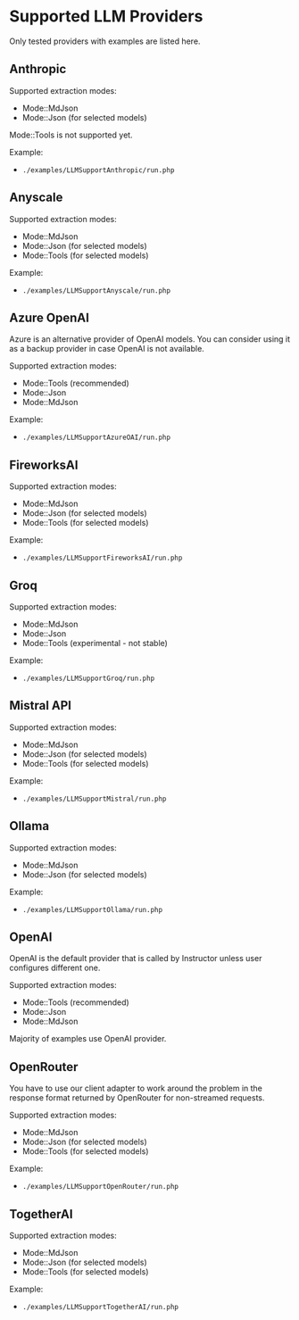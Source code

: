 # Supported LLM Providers

Only tested providers with examples are listed here.



## Anthropic

Supported extraction modes:

- Mode::MdJson
- Mode::Json (for selected models)

Mode::Tools is not supported yet.

Example:
- `./examples/LLMSupportAnthropic/run.php`



## Anyscale

Supported extraction modes:

- Mode::MdJson
- Mode::Json (for selected models)
- Mode::Tools (for selected models)

Example:
- `./examples/LLMSupportAnyscale/run.php`




## Azure OpenAI

Azure is an alternative provider of OpenAI models. You can consider using it as
a backup provider in case OpenAI is not available.

Supported extraction modes:
- Mode::Tools (recommended)
- Mode::Json
- Mode::MdJson

Example:
- `./examples/LLMSupportAzureOAI/run.php`



## FireworksAI

Supported extraction modes:

- Mode::MdJson
- Mode::Json (for selected models)
- Mode::Tools (for selected models)

Example:
- `./examples/LLMSupportFireworksAI/run.php`




## Groq

Supported extraction modes:

- Mode::MdJson
- Mode::Json
- Mode::Tools (experimental - not stable)

Example:
- `./examples/LLMSupportGroq/run.php`




## Mistral API

Supported extraction modes:

- Mode::MdJson
- Mode::Json (for selected models)
- Mode::Tools (for selected models)

Example:
- `./examples/LLMSupportMistral/run.php`



## Ollama

Supported extraction modes:

- Mode::MdJson
- Mode::Json (for selected models)

Example:
- `./examples/LLMSupportOllama/run.php`



## OpenAI

OpenAI is the default provider that is called by Instructor unless user
configures different one.

Supported extraction modes:
 - Mode::Tools (recommended)
 - Mode::Json
 - Mode::MdJson

Majority of examples use OpenAI provider.



## OpenRouter

You have to use our client adapter to work around the problem in the response format
returned by OpenRouter for non-streamed requests.

Supported extraction modes:

 - Mode::MdJson
 - Mode::Json (for selected models)
 - Mode::Tools (for selected models)

Example:
 - `./examples/LLMSupportOpenRouter/run.php`



## TogetherAI

Supported extraction modes:

- Mode::MdJson
- Mode::Json (for selected models)
- Mode::Tools (for selected models)

Example:
- `./examples/LLMSupportTogetherAI/run.php`
